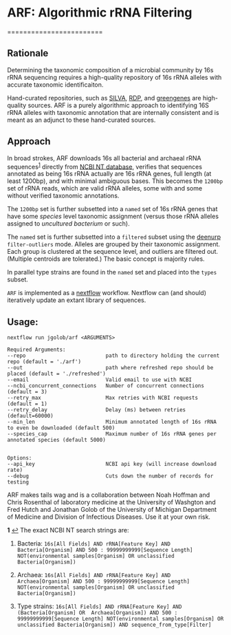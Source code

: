 
 # ARF: Algorithmic rRNA Filtering
========================

## Rationale
Determining the taxonomic composition of a microbial community by 16s rRNA sequencing requires a high-quality repository of 16s rRNA alleles with accurate taxonomic identificaiton.

Hand-curated repositories, such as [SILVA](https://www.arb-silva.de/), [RDP](https://rdp.cme.msu.edu), and [greengenes](http://greengenes.secondgenome.com/) are high-quality sources. ARF is a purely algorithmic approach to identifying 16S rRNA alleles with taxonomic annotation that are internally consistent and is meant as an adjunct to these hand-curated sources.


## Approach
In broad strokes, ARF downloads 16s all bacterial and archaeal rRNA sequences<sup id="a1">[1](#f1)</sup> directly from [NCBI NT database](https://www.ncbi.nlm.nih.gov/nucleotide/), verifies that sequences annotated as being 16s rRNA actually are 16s rRNA genes, full length (at least 1200bp), and with minimal ambiguous bases. This becomes the `1200bp` set of rRNA reads, which are valid rRNA alleles, some with and some without verified taxonomic annotations.

The `1200bp` set is further subsetted into a `named` set of 16s rRNA genes that have some _species_ level taxonomic assignment (versus those rRNA alleles assigned to _uncultured bacterium_ or such).

The `named` set is further subsetted into a `filtered` subset using the [deenurp](https://github.com/fhcrc/deenurp) `filter-outliers` mode. Alleles are grouped by their taxonomic assignment. Each group is clustered at the sequence level, and outliers are filtered out.(Multiple centroids are tolerated.) The basic concept is majority rules.

In parallel type strains are found in the `named` set and placed into the `types` subset.

`ARF` is implemented as a [nextflow](https://nextflow.io) workflow. Nextflow can (and should) iteratively update an extant library of sequences. 

## Usage:
```
nextflow run jgolob/arf <ARGUMENTS>

Required Arguments:
--repo                          path to directory holding the current repo (default = './arf')
--out                           path where refreshed repo should be placed (default = './refreshed')
--email                         Valid email to use with NCBI
--ncbi_concurrent_connections   Number of concurrent connections (default = 3)
--retry_max                     Max retries with NCBI requests (default = 1)
--retry_delay                   Delay (ms) between retries (default=60000)
--min_len                       Minimum annotated length of 16s rRNA to even be downloaded (default 500)
--species_cap                   Maximum number of 16s rRNA genes per annotated species (default 5000)


Options:
--api_key                       NCBI api key (will increase download rate)
--debug                         Cuts down the number of records for testing
```

ARF makes tails wag and is a collaboration between Noah Hoffman and Chris Rosenthal of laboratory medicine at the University of Washgton and Fred Hutch and Jonathan Golob of the University of Michigan Department of Medicine and Division of Infectious Diseases. Use it at your own risk.

<b id="f1">1</b>  [↩](#a1) The exact NCBI NT search strings are: 

1) Bacteria: `16s[All Fields] AND rRNA[Feature Key] AND Bacteria[Organism] AND 500 : 99999999999[Sequence Length] NOT(environmental samples[Organism] OR unclassified Bacteria[Organism])`

2) Archaea: `16s[All Fields] AND rRNA[Feature Key] AND Archaea[Organism] AND 500 : 99999999999[Sequence Length] NOT(environmental samples[Organism] OR unclassified Bacteria[Organism])`

3) Type strains: `16s[All Fields] AND rRNA[Feature Key] AND (Bacteria[Organism] OR  Archaea[Organism]) AND 500 : 99999999999[Sequence Length] NOT(environmental samples[Organism] OR unclassified Bacteria[Organism]) AND sequence_from_type[Filter]`


